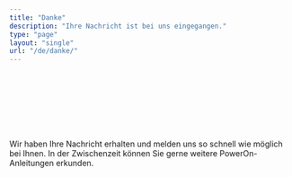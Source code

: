 ```yaml
---
title: "Danke"
description: "Ihre Nachricht ist bei uns eingegangen."
type: "page"
layout: "single"
url: "/de/danke/"
---
```


<div class="container" style="padding-top: 120px; max-width: 800px;">
Wir haben Ihre Nachricht erhalten und melden uns so schnell wie möglich bei Ihnen.
In der Zwischenzeit können Sie gerne weitere PowerOn-Anleitungen erkunden.
</div>
